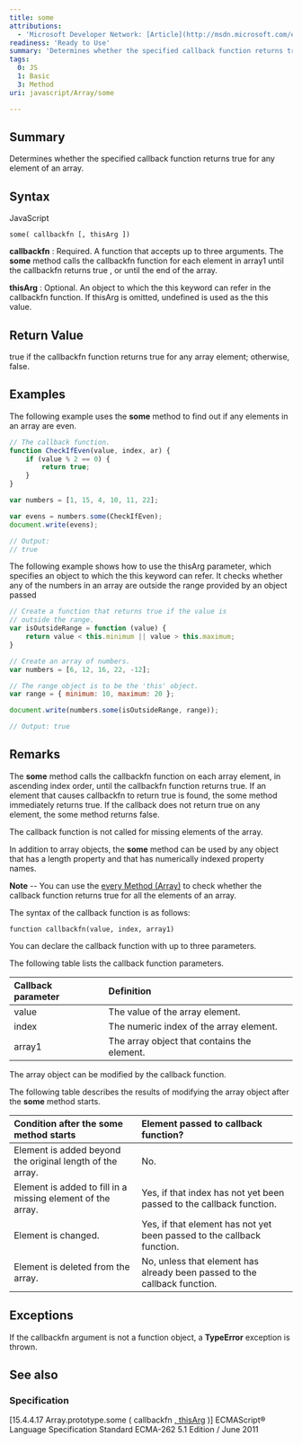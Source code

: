 ```yaml
---
title: some
attributions:
  - 'Microsoft Developer Network: [Article](http://msdn.microsoft.com/en-us/library/ie/ff679978(v=vs.94).aspx)'
readiness: 'Ready to Use'
summary: 'Determines whether the specified callback function returns true for any element of an array.'
tags:
  0: JS
  1: Basic
  3: Method
uri: javascript/Array/some

---
```

## Summary

Determines whether the specified callback function returns true for any element of an array.

## Syntax

<span class="language">JavaScript</span>

    some( callbackfn [, thisArg ])

**callbackfn**
:   Required. A function that accepts up to three arguments. The **some** method calls the callbackfn function for each element in array1 until the callbackfn returns true , or until the end of the array.

**thisArg**
:   Optional. An object to which the this keyword can refer in the callbackfn function. If thisArg is omitted, undefined is used as the this value.

## Return Value

true if the callbackfn function returns true for any array element; otherwise, false.

## Examples

The following example uses the **some** method to find out if any elements in an array are even.

``` js
// The callback function.
function CheckIfEven(value, index, ar) {
    if (value % 2 == 0) {
        return true;
    }
}

var numbers = [1, 15, 4, 10, 11, 22];

var evens = numbers.some(CheckIfEven);
document.write(evens);

// Output:
// true
```

The following example shows how to use the thisArg parameter, which specifies an object to which the this keyword can refer. It checks whether any of the numbers in an array are outside the range provided by an object passed

``` js
// Create a function that returns true if the value is
// outside the range.
var isOutsideRange = function (value) {
    return value < this.minimum || value > this.maximum;
}

// Create an array of numbers.
var numbers = [6, 12, 16, 22, -12];

// The range object is to be the 'this' object.
var range = { minimum: 10, maximum: 20 };

document.write(numbers.some(isOutsideRange, range));

// Output: true
```

## Remarks

The **some** method calls the callbackfn function on each array element, in ascending index order, until the callbackfn function returns true. If an element that causes callbackfn to return true is found, the some method immediately returns true. If the callback does not return true on any element, the some method returns false.

The callback function is not called for missing elements of the array.

In addition to array objects, the **some** method can be used by any object that has a length property and that has numerically indexed property names.

**Note** -- You can use the [every Method (Array)](/javascript/Array/every) to check whether the callback function returns true for all the elements of an array.

The syntax of the callback function is as follows:

`function callbackfn(value, index, array1)`

You can declare the callback function with up to three parameters.

The following table lists the callback function parameters.

|Callback parameter|Definition|
|:-----------------|:---------|
|value|The value of the array element.|
|index|The numeric index of the array element.|
|array1|The array object that contains the element.|

The array object can be modified by the callback function.

The following table describes the results of modifying the array object after the **some** method starts.

|Condition after the **some** method starts|Element passed to callback function?|
|:-----------------------------------------|:-----------------------------------|
|Element is added beyond the original length of the array.|No.|
|Element is added to fill in a missing element of the array.|Yes, if that index has not yet been passed to the callback function.|
|Element is changed.|Yes, if that element has not yet been passed to the callback function.|
|Element is deleted from the array.|No, unless that element has already been passed to the callback function.|

## Exceptions

If the callbackfn argument is not a function object, a **TypeError** exception is thrown.

## See also

### Specification

[15.4.4.17 Array.prototype.some ( callbackfn [ , thisArg](http://www.ecma-international.org/ecma-262/5.1/#sec-15.4.4.17) )] ECMAScript® Language Specification Standard ECMA-262 5.1 Edition / June 2011

